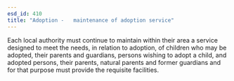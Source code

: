 ```yaml
---
esd_id: 410
title: "Adoption -   maintenance of adoption service"
---
```


Each local authority must continue to maintain within their area a service designed to meet the needs, in relation to adoption, of children who may be adopted, their parents and guardians, persons wishing to adopt a child, and adopted persons, their parents, natural parents and former guardians and for that purpose must provide the requisite facilities.  

